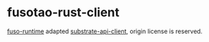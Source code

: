 # fusotao-rust-client

[fuso-runtime](https://github.com/uinb/fusotao) adapted [substrate-api-client](https://github.com/scs/substrate-api-client), origin license is reserved. 

